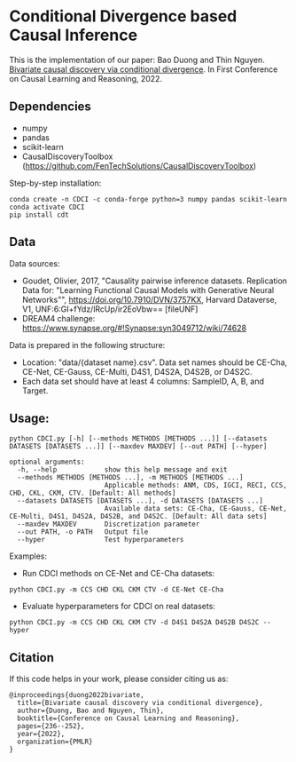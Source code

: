 # Conditional Divergence based Causal Inference

This is the implementation of our paper: Bao Duong and Thin Nguyen. [Bivariate causal discovery via conditional divergence](https://openreview.net/forum?id=8X6cWIvY_2v). In First Conference on Causal Learning and Reasoning, 2022.

## Dependencies

- numpy
- pandas
- scikit-learn
- CausalDiscoveryToolbox (https://github.com/FenTechSolutions/CausalDiscoveryToolbox)

Step-by-step installation:
```
conda create -n CDCI -c conda-forge python=3 numpy pandas scikit-learn
conda activate CDCI
pip install cdt
```

## Data

Data sources:

- Goudet, Olivier, 2017, "Causality pairwise inference datasets. Replication Data for: "Learning Functional Causal Models with Generative Neural Networks"", https://doi.org/10.7910/DVN/3757KX, Harvard Dataverse, V1, UNF:6:GI+fYdz/lRcUp/ir2EoVbw== [fileUNF]
- DREAM4 challenge: https://www.synapse.org/#!Synapse:syn3049712/wiki/74628

Data is prepared in the following structure:
- Location: "data/{dataset name}.csv". Data set names should be CE-Cha, CE-Net, CE-Gauss, CE-Multi, D4S1, D4S2A, D4S2B, or D4S2C.
- Each data set should have at least 4 columns: SampleID, A, B, and Target.

## Usage:

```
python CDCI.py [-h] [--methods METHODS [METHODS ...]] [--datasets DATASETS [DATASETS ...]] [--maxdev MAXDEV] [--out PATH] [--hyper]

optional arguments:
  -h, --help            show this help message and exit
  --methods METHODS [METHODS ...], -m METHODS [METHODS ...]
                        Applicable methods: ANM, CDS, IGCI, RECI, CCS, CHD, CKL, CKM, CTV. [Default: All methods]
  --datasets DATASETS [DATASETS ...], -d DATASETS [DATASETS ...]
                        Available data sets: CE-Cha, CE-Gauss, CE-Net, CE-Multi, D4S1, D4S2A, D4S2B, and D4S2C. [Default: All data sets]
  --maxdev MAXDEV       Discretization parameter
  --out PATH, -o PATH   Output file
  --hyper               Test hyperparameters
```

Examples:

- Run CDCI methods on CE-Net and CE-Cha datasets:
```
python CDCI.py -m CCS CHD CKL CKM CTV -d CE-Net CE-Cha
```
- Evaluate hyperparameters for CDCI on real datasets:
```
python CDCI.py -m CCS CHD CKL CKM CTV -d D4S1 D4S2A D4S2B D4S2C --hyper
```

## Citation

If this code helps in your work, please consider citing us as:
```
@inproceedings{duong2022bivariate,
  title={Bivariate causal discovery via conditional divergence},
  author={Duong, Bao and Nguyen, Thin},
  booktitle={Conference on Causal Learning and Reasoning},
  pages={236--252},
  year={2022},
  organization={PMLR}
}

```

